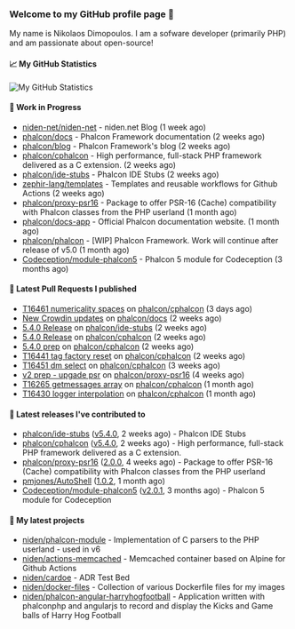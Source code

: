 ### Welcome to my GitHub profile page 👋

My name is Nikolaos Dimopoulos. I am a sofware developer (primarily PHP) and am passionate about open-source!

#### 📈 My GitHub Statistics

![My GitHub Statistics](https://github-readme-stats.vercel.app/api?username=niden&show_icons=true&count_private=true&hide_title=true&theme=transparent)

#### 👷 Work in Progress

- [niden-net/niden-net](https://github.com/niden-net/niden-net) - niden.net Blog (1 week ago)
- [phalcon/docs](https://github.com/phalcon/docs) - Phalcon Framework documentation (2 weeks ago)
- [phalcon/blog](https://github.com/phalcon/blog) - Phalcon Framework&#39;s blog (2 weeks ago)
- [phalcon/cphalcon](https://github.com/phalcon/cphalcon) - High performance, full-stack PHP framework delivered as a C extension. (2 weeks ago)
- [phalcon/ide-stubs](https://github.com/phalcon/ide-stubs) - Phalcon IDE Stubs (2 weeks ago)
- [zephir-lang/templates](https://github.com/zephir-lang/templates) - Templates and reusable workflows for Github Actions (2 weeks ago)
- [phalcon/proxy-psr16](https://github.com/phalcon/proxy-psr16) - Package to offer PSR-16 (Cache) compatibility with Phalcon classes from the PHP userland (1 month ago)
- [phalcon/docs-app](https://github.com/phalcon/docs-app) - Official Phalcon documentation website. (1 month ago)
- [phalcon/phalcon](https://github.com/phalcon/phalcon) - [WIP] Phalcon Framework. Work will continue after release of v5.0 (1 month ago)
- [Codeception/module-phalcon5](https://github.com/Codeception/module-phalcon5) - Phalcon 5 module for Codeception (3 months ago)

#### 🔨 Latest Pull Requests I published

- [T16461 numericality spaces](https://github.com/phalcon/cphalcon/pull/16462) on [phalcon/cphalcon](https://github.com/phalcon/cphalcon) (3 days ago)
- [New Crowdin updates](https://github.com/phalcon/docs/pull/3165) on [phalcon/docs](https://github.com/phalcon/docs) (2 weeks ago)
- [5.4.0 Release](https://github.com/phalcon/ide-stubs/pull/94) on [phalcon/ide-stubs](https://github.com/phalcon/ide-stubs) (2 weeks ago)
- [5.4.0 Release](https://github.com/phalcon/cphalcon/pull/16457) on [phalcon/cphalcon](https://github.com/phalcon/cphalcon) (2 weeks ago)
- [5.4.0 prep](https://github.com/phalcon/cphalcon/pull/16456) on [phalcon/cphalcon](https://github.com/phalcon/cphalcon) (2 weeks ago)
- [T16441 tag factory reset](https://github.com/phalcon/cphalcon/pull/16455) on [phalcon/cphalcon](https://github.com/phalcon/cphalcon) (2 weeks ago)
- [T16451 dm select](https://github.com/phalcon/cphalcon/pull/16452) on [phalcon/cphalcon](https://github.com/phalcon/cphalcon) (3 weeks ago)
- [v2 prep - upgade psr](https://github.com/phalcon/proxy-psr16/pull/4) on [phalcon/proxy-psr16](https://github.com/phalcon/proxy-psr16) (4 weeks ago)
- [T16265 getmessages array](https://github.com/phalcon/cphalcon/pull/16446) on [phalcon/cphalcon](https://github.com/phalcon/cphalcon) (1 month ago)
- [T16430 logger interpolation](https://github.com/phalcon/cphalcon/pull/16445) on [phalcon/cphalcon](https://github.com/phalcon/cphalcon) (1 month ago)

#### 🔭 Latest releases I've contributed to

- [phalcon/ide-stubs](https://github.com/phalcon/ide-stubs) ([v5.4.0](https://github.com/phalcon/ide-stubs/releases/tag/v5.4.0), 2 weeks ago) - Phalcon IDE Stubs
- [phalcon/cphalcon](https://github.com/phalcon/cphalcon) ([v5.4.0](https://github.com/phalcon/cphalcon/releases/tag/v5.4.0), 2 weeks ago) - High performance, full-stack PHP framework delivered as a C extension.
- [phalcon/proxy-psr16](https://github.com/phalcon/proxy-psr16) ([2.0.0](https://github.com/phalcon/proxy-psr16/releases/tag/2.0.0), 4 weeks ago) - Package to offer PSR-16 (Cache) compatibility with Phalcon classes from the PHP userland
- [pmjones/AutoShell](https://github.com/pmjones/AutoShell) ([1.0.2](https://github.com/pmjones/AutoShell/releases/tag/1.0.2), 1 month ago)
- [Codeception/module-phalcon5](https://github.com/Codeception/module-phalcon5) ([v2.0.1](https://github.com/Codeception/module-phalcon5/releases/tag/v2.0.1), 3 months ago) - Phalcon 5 module for Codeception

#### 🌱 My latest projects

- [niden/phalcon-module](https://github.com/niden/phalcon-module) - Implementation of C parsers to the PHP userland - used in v6
- [niden/actions-memcached](https://github.com/niden/actions-memcached) - Memcached container based on Alpine for Github Actions
- [niden/cardoe](https://github.com/niden/cardoe) - ADR Test Bed
- [niden/docker-files](https://github.com/niden/docker-files) - Collection of various Dockerfile files for my images
- [niden/phalcon-angular-harryhogfootball](https://github.com/niden/phalcon-angular-harryhogfootball) - Application written with phalconphp and angularjs to record and display the Kicks and Game balls of Harry Hog Football


